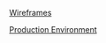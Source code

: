 [Wireframes](https://livecoloradotech-my.sharepoint.com/:p:/g/personal/scott_stewart76_student_ctuonline_edu/EQbnPh3OJc5Jij3_OBT2nHIBkv8y_LGXgfZ6e8xTJXvTzw?rtime=pY5yv0nI20g)

[Production Environment](https://cs492group7.azurewebsites.net)